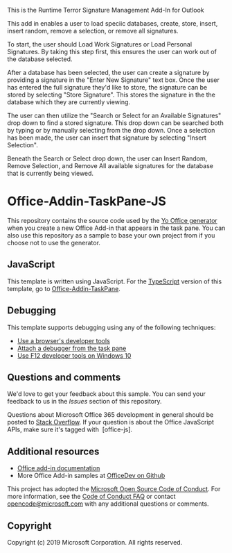 This is the Runtime Terror Signature Management Add-In for Outlook

This add in enables a user to load speciic databases, create, store, insert, insert random, remove a selection, or remove all signatures.

To start, the user should Load Work Signatures or Load Personal Signatures. By taking this step first, this ensures the user can work out of the database selected. 

After a database has been selected, the user can create a signature by providing a signature in the "Enter New Signature" text box. Once the user has entered the full signature they'd like to store, the signature can be stored by selecting "Store Signature". This stores the signature in the the database which they are currently viewing.

The user can then utilize the "Search or Select for an Available Signatures" drop down to find a stored signature. This drop down can be searched both by typing or by manually selecting from the drop down. Once a selection has been made, the user can insert that signature by selecting "Insert Selection".

Beneath the Search or Select drop down, the user can Insert Random, Remove Selection, and Remove All available signatures for the database that is currently being viewed. 


# Office-Addin-TaskPane-JS

This repository contains the source code used by the [Yo Office generator](https://github.com/OfficeDev/generator-office) when you create a new Office Add-in that appears in the task pane. You can also use this repository as a sample to base your own project from if you choose not to use the generator. 

## JavaScript

This template is written using JavaScript. For the [TypeScript](http://www.typescriptlang.org/) version of this template, go to [Office-Addin-TaskPane](https://github.com/OfficeDev/Office-Addin-TaskPane).

## Debugging

This template supports debugging using any of the following techniques:

- [Use a browser's developer tools](https://docs.microsoft.com/office/dev/add-ins/testing/debug-add-ins-in-office-online)
- [Attach a debugger from the task pane](https://docs.microsoft.com/office/dev/add-ins/testing/attach-debugger-from-task-pane)
- [Use F12 developer tools on Windows 10](https://docs.microsoft.com/office/dev/add-ins/testing/debug-add-ins-using-f12-developer-tools-on-windows-10)

## Questions and comments

We'd love to get your feedback about this sample. You can send your feedback to us in the *Issues* section of this repository.

Questions about Microsoft Office 365 development in general should be posted to [Stack Overflow](http://stackoverflow.com/questions/tagged/office-js+API).  If your question is about the Office JavaScript APIs, make sure it's tagged with  [office-js].

## Additional resources

* [Office add-in documentation](https://docs.microsoft.com/office/dev/add-ins/overview/office-add-ins)
* More Office Add-in samples at [OfficeDev on Github](https://github.com/officedev)

This project has adopted the [Microsoft Open Source Code of Conduct](https://opensource.microsoft.com/codeofconduct/). For more information, see the [Code of Conduct FAQ](https://opensource.microsoft.com/codeofconduct/faq/) or contact [opencode@microsoft.com](mailto:opencode@microsoft.com) with any additional questions or comments.

## Copyright

Copyright (c) 2019 Microsoft Corporation. All rights reserved.
